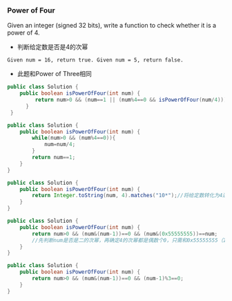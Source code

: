 ### Power of Four

Given an integer (signed 32 bits), write a function to check whether it is a power of 4.

* 判断给定数是否是4的次幂
```
Given num = 16, return true. Given num = 5, return false.
```

* 此题和Power of Three相同
``` java
public class Solution {
    public boolean isPowerOfFour(int num) {
         return num>0 && (num==1 || (num%4==0 && isPowerOfFour(num/4)));
      }
 }
```
``` java
public class Solution {
    public boolean isPowerOfFour(int num) {
        while(num>0 && (num%4==0)){
            num=num/4;
        }
        return num==1;
    }
}
```
``` java
public class Solution {
    public boolean isPowerOfFour(int num) {
        return Integer.toString(num, 4).matches("10*");//将给定数转化为4进制
    }
}
```

``` java
public class Solution {
    public boolean isPowerOfFour(int num) {
        return num>0 && (num&(num-1))==0 && (num&(0x55555555))==num;
        //先判断num是否是二的次幂，再确定4的次幂都是偶数个0，只需和0x55555555（1010101010101010101010101010101 二进制）相与去掉2的权位，使得1总是在奇数位，位与之后仍是本身
    }
}
```
``` java
public class Solution {
    public boolean isPowerOfFour(int num) {
        return num>0 && (num&(num-1))==0 && (num-1)%3==0;
    }
}
```

